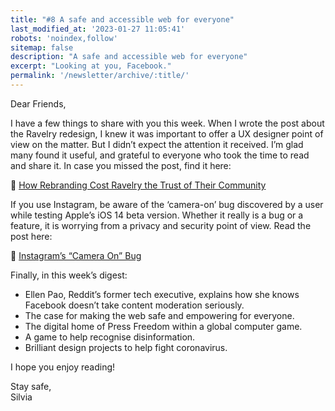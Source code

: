 ```yaml
---
title: "#8 A safe and accessible web for everyone"
last_modified_at: '2023-01-27 11:05:41'
robots: 'noindex,follow'
sitemap: false
description: "A safe and accessible web for everyone"
excerpt: "Looking at you, Facebook."
permalink: '/newsletter/archive/:title/'
---
```

Dear Friends,

I have a few things to share with you this week. When I wrote the post about the Ravelry redesign, I knew it was important to offer a UX designer point of view on the matter. But I didn’t expect the attention it received. I’m glad many found it useful, and grateful to everyone who took the time to read and share it. In case you missed the post, find it here:

<p class="detached">🔗 <a href="https://silviamaggidesign.com/design/ravelry-rebranding/">How Rebranding Cost Ravelry the Trust of Their Community</a></p>

<p class="detached">If you use Instagram, be aware of the ‘camera-on’ bug discovered by a user while testing Apple’s iOS 14 beta version. Whether it really is a bug or a feature, it is worrying from a privacy and security point of view. Read the post here:</p>

<p class="detached">🔗 <a href="https://blog.silviamaggidesign.com/2020/07/28/instagrams-camera-on-bug/">Instagram’s &ldquo;Camera On&rdquo; Bug</a></p>

<p class="detached">Finally, in this week’s digest:</p>

<ul class="smd-ul">
  <li>Ellen Pao, Reddit’s former tech executive, explains how she knows Facebook doesn’t take content moderation seriously.</li>
  <li>The case for making the web safe and empowering for everyone.</li>
  <li>The digital home of Press Freedom within a global computer game.</li>
  <li>A game to help recognise disinformation.</li>
  <li>Brilliant design projects to help fight coronavirus.</li>
</ul>

I hope you enjoy reading!

<p class="detached">Stay safe,<br>
Silvia</p>